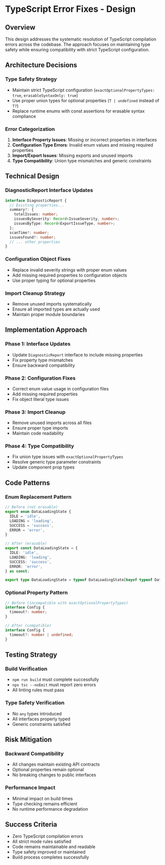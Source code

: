 # TypeScript Error Fixes - Design

## Overview
This design addresses the systematic resolution of TypeScript compilation errors across the codebase. The approach focuses on maintaining type safety while ensuring compatibility with strict TypeScript configuration.

## Architecture Decisions

### Type Safety Strategy
- Maintain strict TypeScript configuration (`exactOptionalPropertyTypes: true`, `erasableSyntaxOnly: true`)
- Use proper union types for optional properties (`T | undefined` instead of `T?`)
- Replace runtime enums with const assertions for erasable syntax compliance

### Error Categorization
1. **Interface Property Issues**: Missing or incorrect properties in interfaces
2. **Configuration Type Errors**: Invalid enum values and missing required properties
3. **Import/Export Issues**: Missing exports and unused imports
4. **Type Compatibility**: Union type mismatches and generic constraints

## Technical Design

### DiagnosticReport Interface Updates
```typescript
interface DiagnosticReport {
  // Existing properties...
  summary?: {
    totalIssues: number;
    issuesBySeverity: Record<IssueSeverity, number>;
    issuesByType: Record<ExportIssueType, number>;
  };
  scanTime?: number;
  issuesFound?: number;
  // ... other properties
}
```

### Configuration Object Fixes
- Replace invalid severity strings with proper enum values
- Add missing required properties to configuration objects
- Use proper typing for optional properties

### Import Cleanup Strategy
- Remove unused imports systematically
- Ensure all imported types are actually used
- Maintain proper module boundaries

## Implementation Approach

### Phase 1: Interface Updates
- Update `DiagnosticReport` interface to include missing properties
- Fix property type mismatches
- Ensure backward compatibility

### Phase 2: Configuration Fixes
- Correct enum value usage in configuration files
- Add missing required properties
- Fix object literal type issues

### Phase 3: Import Cleanup
- Remove unused imports across all files
- Ensure proper type imports
- Maintain code readability

### Phase 4: Type Compatibility
- Fix union type issues with `exactOptionalPropertyTypes`
- Resolve generic type parameter constraints
- Update component prop types

## Code Patterns

### Enum Replacement Pattern
```typescript
// Before (not erasable)
export enum DataLoadingState {
  IDLE = 'idle',
  LOADING = 'loading',
  SUCCESS = 'success',
  ERROR = 'error',
}

// After (erasable)
export const DataLoadingState = {
  IDLE: 'idle',
  LOADING: 'loading',
  SUCCESS: 'success',
  ERROR: 'error',
} as const;

export type DataLoadingState = typeof DataLoadingState[keyof typeof DataLoadingState];
```

### Optional Property Pattern
```typescript
// Before (incompatible with exactOptionalPropertyTypes)
interface Config {
  timeout?: number;
}

// After (compatible)
interface Config {
  timeout?: number | undefined;
}
```

## Testing Strategy

### Build Verification
- `npm run build` must complete successfully
- `npx tsc --noEmit` must report zero errors
- All linting rules must pass

### Type Safety Verification
- No `any` types introduced
- All interfaces properly typed
- Generic constraints satisfied

## Risk Mitigation

### Backward Compatibility
- All changes maintain existing API contracts
- Optional properties remain optional
- No breaking changes to public interfaces

### Performance Impact
- Minimal impact on build times
- Type checking remains efficient
- No runtime performance degradation

## Success Criteria

- Zero TypeScript compilation errors
- All strict mode rules satisfied
- Code remains maintainable and readable
- Type safety improved or maintained
- Build process completes successfully